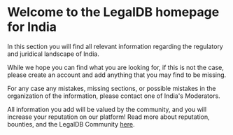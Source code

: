 <!-- TITLE: India -->
<!-- SUBTITLE: Welcome to the legalDB home of India -->

# Welcome to the LegalDB homepage for India

In this section you will find all relevant information regarding the regulatory and juridical landscape of India.

While we hope you can find what you are looking for, if this is not the case, please create an account and add anything that you may find to be missing.

For any case any mistakes, missing sections, or possible mistakes in the organization of the information, please contact one of India's Moderators.

All information you add will be valued by the community, and you will increase your reputation on our platform! Read more about reputation, bounties, and the LegalDB Community [here](http://legaldb.herokuapp.com/legaldb/community).
